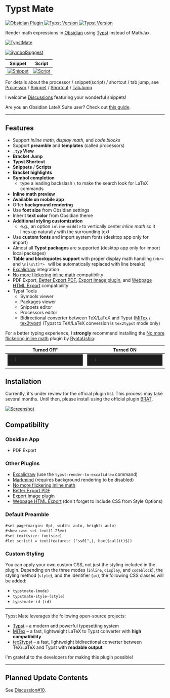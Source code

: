 # Typst Mate

<a href="https://obsidian.md/">
  <img alt="Obsidian Plugin" src="https://img.shields.io/badge/Desktop%20%26%20Mobile-a78bfa?logo=obsidian&logoColor=white" />
</a>
<a href="https://typst.app/docs/changelog/">
  <img alt="Typst Version" src="https://img.shields.io/badge/v0.13.1-239dad?logo=typst&logoColor=white" />
  <img alt="Typst Version" src="https://img.shields.io/badge/v0.14.0-239dad?logo=typst&logoColor=white" />
</a>


Render math expressions in [Obsidian](https://obsidian.md) using [Typst](https://typst.app/) instead of MathJax.

[![TypstMate](assets/demo.png)](#demo)

[![SymbolSuggest](assets/symbol-suggest.gif)](#symbol-suggest)

Snippet                  | Script
:-----------------------:|:------------------------:
[![Snippet](assets/snippet.gif)](#snippet) | [![Script](assets/script-snippet.gif)](#script-snippet)

For details about the processor / snippet(script) / shortcut / tab jump, see [Processor](docs/processor/) / [Snippet](docs/snippet/) / [Shortcut](docs/Shortcut.md) / [TabJump](docs/TabJump.md).

I welcome [Discussions](https://github.com/azyarashi/obsidian-typst-mate/discussions/categories/show-and-tell) featuring your wonderful snippets!

Are you an Obsidian LateX Suite user? Check out [this guide](docs/obsidian-latex-suite-migration.md).

---

## Features

- Support *inline math*, *display math*, and *code blocks*
- Support **preamble** and **templates** (called processors)
- **`.typ` View**
- **Bracket Jump**
- **Typst Shortcut**
- **Snippets** / **Scripts**
- **Bracket highlights**
- **Symbol completion**
  - type a leading backslash `\` to make the search look for LaTeX commands
- **Inline math preview**
- **Available on mobile app**
- Offer **background rendering**
- Use **font size** from Obsidian settings
- Inherit **text color** from Obsidian theme
- **Additional styling customization**
  - e.g., an option `inline-middle` to vertically center *inline math* so it lines up naturally with the surrounding text
- Use **custom fonts** and import system fonts (desktop app only for import)
- Almost all **Typst packages** are supported (desktop app only for import local packages)
- **Table and blockquotes support** with proper display math handling (`<br>` and `\n[\s\t]*> ` will be automatically replaced with line breaks)
- [Excalidraw](https://www.obsidianstats.com/plugins/obsidian-excalidraw-plugin) integration
- [No more flickering inline math](https://www.obsidianstats.com/plugins/inline-math) compatibility
- PDF Export, [Better Export PDF](https://www.obsidianstats.com/plugins/better-export-pdf), [Export Image plugin](https://www.obsidianstats.com/plugins/obsidian-export-image), and [Webpage HTML Export](https://www.obsidianstats.com/plugins/webpage-html-export) compatibility
- Typst Tools
  - Symbols viewer
  - Packages viewer
  - Snippets editor
  - Processors editor
  - Bidirectional converter between TeX/LaTeX and Typst ([MiTex](https://github.com/mitex-rs/mitex) / [tex2typst](https://github.com/qwinsi/tex2typst)) (Typst to TeX/LaTeX conversion is `tex2typst` mode only)

For a better typing experience, I **strongly** recommend installing the [No more flickering inline math](https://www.obsidianstats.com/plugins/inline-math) plugin by [RyotaUshio](https://github.com/RyotaUshio):

Turned OFF               | Turned ON
:-----------------------:|:------------------------:
![Turned OFF](https://github.com/RyotaUshio/obsidian-inline-math/blob/master/fig/off.gif?raw=true) | ![Turned ON](https://github.com/RyotaUshio/obsidian-inline-math/blob/master/fig/on.gif?raw=true)

## Installation

Currently, it's under review for the official plugin list. This process may take several months.
Until then, please install using the official plugin [BRAT](https://tfthacker.com/brat-quick-guide).

[![Screenshot](assets/install-with-brat.png)](#install-with-brat)

## Compatibility

### Obsidian App

- PDF Export

### Other Plugins

- [Excalidraw](https://www.obsidianstats.com/plugins/obsidian-excalidraw-plugin) (use the `typst-render-to-excalidraw` command)
- [Markmind](https://www.obsidianstats.com/plugins/obsidian-markmind) (requires background rendering to be disabled)
- [No more flickering inline math](https://www.obsidianstats.com/plugins/inline-math)
- [Better Export PDF](https://www.obsidianstats.com/plugins/better-export-pdf)
- [Export Image plugin](https://www.obsidianstats.com/plugins/obsidian-export-image)
- [Webpage HTML Export](https://www.obsidianstats.com/plugins/webpage-html-export) (don't forget to include CSS from Style Options)

### Default Preamble

```typst
#set page(margin: 0pt, width: auto, height: auto)
#show raw: set text(1.25em)
#set text(size: fontsize)
#let scr(it) = text(features: ("ss01",), box($cal(it)$))
```

### Custom Styling

You can apply your own custom CSS, not just the styling included in the plugin.
Depending on the three modes (`inline`, `display`, and `codeblock`), the styling method (`style`), and the identifier (`id`), the following CSS classes will be added:

- `typstmate-(mode)`
- `typstmate-style-(style)`
- `typstmate-id-(id)`

---

Typst Mate leverages the following open-source projects:

- [Typst](https://typst.app/) – a modern and powerful typesetting system
- [MiTex](https://github.com/mitex-rs/mitex) – a fast, lightweight LaTeX to Typst converter with **high compatibility**
- [tex2typst](https://github.com/qwinsi/tex2typst) – a fast, lightweight bidirectional converter between TeX/LaTeX and Typst with **readable output**

I'm grateful to the developers for making this plugin possible!

---

## Planned Update Contents

See [Discussion#10](https://github.com/azyarashi/obsidian-typst-mate/discussions/10).